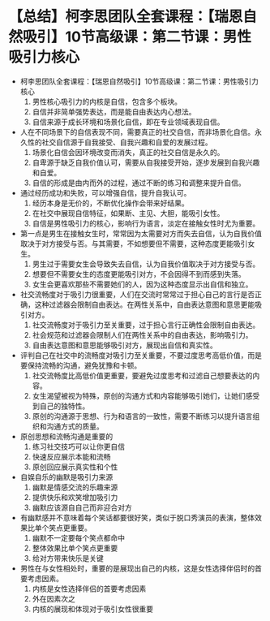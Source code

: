 # 【总结】柯李思团队全套课程：【瑞恩自然吸引】10节高级课：第二节课：男性吸引力核心

-   柯李思团队全套课程：【瑞恩自然吸引】10节高级课：第二节课：男性吸引力核心
    1.  男性核心吸引力的内核是自信，包含多个板块。
    2.  自信并非简单强势表达，而是能自由表达内心想法。
    3.  自信来源于成长环境和场景化自信，即在专业领域表现自信。
-   人在不同场景下的自信表现不同，需要真正的社交自信，而非场景化自信。永久性的社交自信源于自我接受、自我兴趣和自爱的发展过程。
    1.  场景化自信会因环境改变而消失，真正的社交自信是永久的。
    2.  自卑源于缺乏自我价值认可，需要从自我接受开始，逐步发展到自我兴趣和自爱。
    3.  自信的形成是由内而外的过程，通过不断的练习和调整来提升自信。
-   通过经历成功和失败，可以增强自信，提升自我认可。
    1.  经历本身是无价的，不断优化操作会带来好结果。
    2.  在社交中展现自信特征，如果断、主见、大胆，能吸引女性。
    3.  自信是男性吸引力的核心，影响行为语言，淡定在接触女性时尤为重要。
-   第一点是男生在接触女生时，常常因为太需要对方而失去自信，认为自我价值取决于对方接受与否。与其需要，不如想要但不需要，这种态度更能吸引女生。
    1.  男生过于需要女生会导致失去自信，认为自我价值取决于对方接受与否。
    2.  想要但不需要女生的态度更能吸引对方，不会因得不到而感到失落。
    3.  女生会更喜欢那些不需要她们的人，因为这种态度显示出自信和独立。
-   社交流畅度对于吸引力很重要，人们在交流时常常过于担心自己的言行是否正确，这种过滤器会限制自由表达。在两性关系中，自由表达意图和意思更能吸引对方。
    1.  社交流畅度对于吸引力至关重要，过于担心言行正确性会限制自由表达。
    2.  社会规范和过滤器会限制人们在两性关系中的自由表达，影响吸引力。
    3.  自由表达意图和意思能够吸引对方，展现出自信和真实性。
-   评判自己在社交中的流畅度对吸引力至关重要，不要过度思考高低价值，而是要保持流畅的沟通，避免犹豫和卡顿。
    1.  社交流畅度比高低价值更重要，要避免过度思考和过滤自己想要表达的内容。
    2.  女生渴望被视为特殊，原创的沟通方式和内容能够吸引她们，让她们感受到自己的独特性。
    3.  原创的沟通源于思想、行为和语言的一致性，需要不断练习以提升语言组织和沟通方式的质量。
-   原创思想和流畅沟通是重要的
    1.  练习社交技巧可以让你更自信
    2.  快速反应展示本能和流畅
    3.  原创回应展示真实性和个性
-   自娱自乐的幽默是吸引力来源
    1.  幽默是情感交流的乐趣来源
    2.  提供快乐和欢笑增加吸引力
    3.  幽默应该源自自己而非迎合对方
-   有幽默感并不意味着每个笑话都要很好笑，类似于脱口秀演员的表演，整体效果比单个笑点更重要。
    1.  幽默不一定要每个笑点都命中
    2.  整体效果比单个笑点更重要
    3.  给对方带来快乐是关键
-   男性在与女性相处时，重要的是展现出自己的内核，这是女性选择伴侣时的首要考虑因素。
    1.  内核是女性选择伴侣的首要考虑因素
    2.  外在因素次之
    3.  内核的展现和体现对于吸引女性很重要